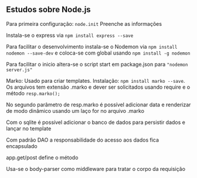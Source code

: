 ## Estudos sobre Node.js

Para primeira configuração: `node.init`
Preenche as informações

Instala-se o express via `npm install express --save` 

Para facilitar o desenvolvimento instala-se o Nodemon via `npm install nodemon --save-dev` e coloca-se com global usando `npm install -g nodemon`

Para facilitar o inicio altera-se o script start em package.json para `"nodemon server.js"`

Marko: Usado para criar templates. Instalação: `npm install marko --save`. Os arquivos tem extensão .marko e dever ser solicitados usando require e o método `resp.marko();`

No segundo parâmetro de resp.marko é possível adicionar data e renderizar de modo dinâmico usando um laço for no arquivo .marko

Com o sqlite é possível adicionar o banco de dados para persistir dados e lançar no template

Com padrão DAO a responsabilidade do acesso aos dados fica encapsulado

app.get/post define o método

Usa-se o body-parser como middleware para tratar o corpo da requisição